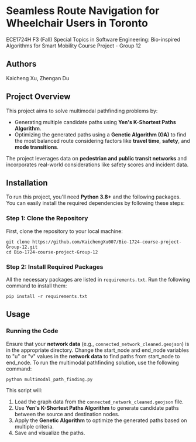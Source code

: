 # Seamless Route Navigation for Wheelchair Users in Toronto
ECE1724H F3 (Fall) Special Topics in Software Engineering: Bio-inspired Algorithms for Smart Mobility
Course Project - Group 12

## Authors
Kaicheng Xu, Zhengan Du

## Project Overview
This project aims to solve multimodal pathfinding problems by:
- Generating multiple candidate paths using **Yen's K-Shortest Paths Algorithm**.
- Optimizing the generated paths using a **Genetic Algorithm (GA)** to find the most balanced route considering factors like **travel time**, **safety**, and **mode transitions**.

The project leverages data on **pedestrian and public transit networks** and incorporates real-world considerations like safety scores and incident data.

## Installation

To run this project, you'll need **Python 3.8+** and the following packages. You can easily install the required dependencies by following these steps:

### Step 1: Clone the Repository
First, clone the repository to your local machine:

```
git clone https://github.com/KaichengXu007/Bio-1724-course-project-Group-12.git
cd Bio-1724-course-project-Group-12
```

### Step 2: Install Required Packages
All the necessary packages are listed in `requirements.txt`. Run the following command to install them:

```
pip install -r requirements.txt
```

## Usage

### Running the Code
Ensure that your **network data** (e.g., `connected_network_cleaned.geojson`) is in the appropriate directory.
Change the start_node and end_node variables to "u" or "v" values in the **network data** to find paths from start_node to end_node.
To run the multimodal pathfinding solution, use the following command:

```
python multimodal_path_finding.py
```

This script will:

1. Load the graph data from the `connected_network_cleaned.geojson` file.
2. Use **Yen's K-Shortest Paths Algorithm** to generate candidate paths between the source and destination nodes.
3. Apply the **Genetic Algorithm** to optimize the generated paths based on multiple criteria.
4. Save and visualize the paths.
